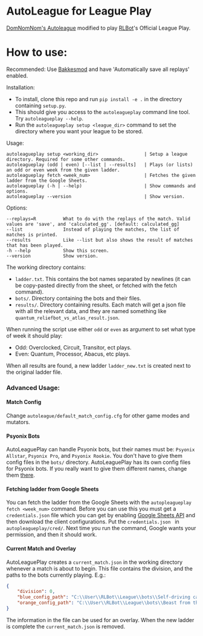 # AutoLeague for League Play
[DomNomNom's Autoleague](https://github.com/DomNomNom/AutoLeague) modified to play [RLBot](http://rlbot.org/)'s Official League Play.

# How to use:

Recommended: Use [Bakkesmod](https://bakkesmod.com/) and have 'Automatically save all replays' enabled.

Installation:
- To install, clone this repo and run `pip install -e .` in the directory containing `setup.py`.
- This should give you access to the `autoleagueplay` command line tool. Try `autoleagueplay --help`.
- Run the `autoleagueplay setup <league_dir>` command to set the directory where you want your league to be stored.

Usage:
```
autoleagueplay setup <working_dir>                 | Setup a league directory. Required for some other commands.
autoleagueplay (odd | even) [--list | --results]   | Plays (or lists) an odd or even week from the given ladder.
autoleagueplay fetch <week_num>                    | Fetches the given ladder from the Google Sheets.
autoleagueplay (-h | --help)                       | Show commands and options.
autoleagueplay --version                           | Show version.
```

Options:
```
--replays=R          What to do with the replays of the match. Valid values are 'save', and 'calculated_gg'. [default: calculated_gg]
--list               Instead of playing the matches, the list of matches is printed.
--results            Like --list but also shows the result of matches that has been played.
-h --help            Show this screen.
--version            Show version.
```

The working directory contains:
- `ladder.txt`. This contains the bot names separated by newlines (it can be copy-pasted directly from the sheet, or fetched with the fetch command).
- `bots/`. Directory containing the bots and their files.
- `results/`. Directory containing results. Each match will get a json file with all the relevant data, and they are named something like `quantum_reliefbot_vs_atlas_result.json`.

When running the script use either `odd` or `even` as argument to set what type of week it should play:
- Odd: Overclocked, Circuit, Transitor, ect plays.
- Even: Quantum, Processor, Abacus, etc plays.

When all results are found, a new ladder `ladder_new.txt` is created next to the original ladder file.

### Advanced Usage:

#### Match Config
Change `autoleague/default_match_config.cfg` for other game modes and mutators.

#### Psyonix Bots
AutoLeaguePlay can handle Psyonix bots, but their names must be: `Psyonix Allstar`, `Psyonix Pro`, and `Psyonix Rookie`.
You don't have to give them config files in the `bots/` directory. AutoLeaguePlay has its own config files for Psyonix bots.
If you really want to give them different names, change them [there](https://github.com/NicEastvillage/AutoLeague/blob/master/autoleagueplay/psyonix_allstar.cfg).

#### Fetching ladder from Google Sheets
You can fetch the ladder from the Google Sheets with the `autopleagueplay fetch <week_num>` command.
Before you can use this you must get a `credentials.json` file which you can get by enabling [Google Sheets API](https://developers.google.com/sheets/api/quickstart/python) and then download the client configurations.
Put the `credentials.json ` in `autopleagueplay/cred/`. Next time you run the command, Google wants your permission, and then it should work.

#### Current Match and Overlay
AutoLeaguePlay creates a `current_match.json` in the working directory whenever a match is about to begin.
This file contains the division, and the paths to the bots currently playing. E.g.:

```json
{
    "division": 0,
    "blue_config_path": "C:\\User\\RLBot\\League\\bots\\Self-driving car\\self-driving-car.cfg",
    "orange_config_path": "C:\\User\\RLBot\\League\\bots\\Beast from the East\\beastbot.cfg"
}
```

The information in the file can be used for an overlay.
When the new ladder is complete the `current_match.json` is removed.